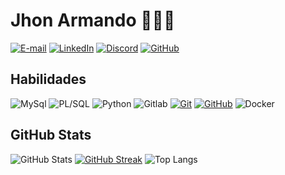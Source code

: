 # Jhon Armando 🧑🏻‍💻 

[![E-mail](https://img.shields.io/badge/-Email-000?style=for-the-badge&logo=gmail)](mailto:jhonzeras93@gmail.com)
[![LinkedIn](https://img.shields.io/badge/LinkedIn-000?style=for-the-badge&logo=linkedin&logoColor=0E76A8)](https://www.linkedin.com/in/jhon-mercedes/)
[![Discord](https://img.shields.io/badge/Discord-000?style=for-the-badge&logo=discord)](https://www.discord.com/in/jhonzeras93/)
[![GitHub](https://img.shields.io/badge/GitHub-000?style=for-the-badge&logo=github)](https://github.com/JhonMercedes)


## Habilidades

![MySql](https://img.shields.io/badge/MySql-000?style=for-the-badge&logo=mysql)
![PL/SQL](https://img.shields.io/badge/PL/SQL-000?style=for-the-badge&logo=oracle)
![Python](https://img.shields.io/badge/Python-000?style=for-the-badge&logo=python)
![Gitlab](https://img.shields.io/badge/GitLab-000?style=for-the-badge&logo=gitlab)
[![Git](https://img.shields.io/badge/Git-000?style=for-the-badge&logo=git&logoColor=E94D5F)](https://git-scm.com/doc) 
[![GitHub](https://img.shields.io/badge/GitHub-000?style=for-the-badge&logo=github&logoColor=30A3DC)](https://docs.github.com/)
![Docker](https://img.shields.io/badge/Docker-000?style=for-the-badge&logo=Docker)

## GitHub Stats

![GitHub Stats](https://github-readme-stats.vercel.app/api?username=JhonMercedes&theme=transparent&bg_color=000&border_color=30A3DC&show_icons=true&icon_color=30A3DC&title_color=E94D5F&text_color=FFF)
[![GitHub Streak](https://streak-stats.demolab.com/?user=JhonMercedes&theme=bear&background=000&border=30A3DC&dates=FFF)](https://git.io/streak-stats)
![Top Langs](https://github-readme-stats-git-masterrstaa-rickstaa.vercel.app/api/top-langs/?username=JhonMercedes&layout=compact&bg_color=000&border_color=30A3DC&title_color=E94D5F&text_color=FFF)







